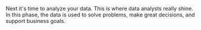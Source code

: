 Next it's time to analyze your data. This is where data analysts really shine. In this phase, the data is used to solve problems, make great decisions, and support business goals.
